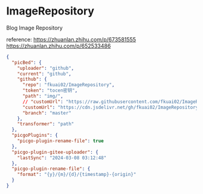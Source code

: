 # ImageRepository
Blog Image Repository

reference: 
https://zhuanlan.zhihu.com/p/673581555
https://zhuanlan.zhihu.com/p/652533486


```json
{
  "picBed": {
    "uploader": "github",
    "current": "github",
    "github": {
      "repo": "fkuai02/ImageRepository",
      "token": "tocen密钥",
      "path": "img/",
      // "customUrl": "https://raw.githubusercontent.com/fkuai02/ImageRepository/master",
      "customUrl": "https://cdn.jsdelivr.net/gh/fkuai02/ImageRepository@master",
      "branch": "master"
    },
    "transformer": "path"
  },
  "picgoPlugins": {
    "picgo-plugin-rename-file": true
  },
  "picgo-plugin-gitee-uploader": {
    "lastSync": "2024-03-08 03:12:48"
  },
  "picgo-plugin-rename-file": {
    "format": "{y}/{m}/{d}/{timestamp}-{origin}"
  }
}
```

